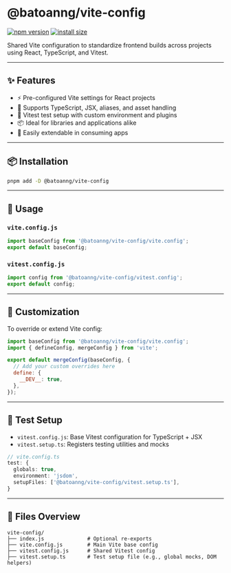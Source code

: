 # @batoanng/vite-config

[![npm version](https://img.shields.io/npm/v/@batoanng/vite-config)](https://www.npmjs.com/package/@batoanng/vite-config)
[![install size](https://packagephobia.com/badge?p=@batoanng/vite-config)](https://packagephobia.com/result?p=@batoanng/vite-config)

Shared Vite configuration to standardize frontend builds across projects using React, TypeScript, and Vitest.

---

## ✨ Features

- ⚡ Pre-configured Vite settings for React projects
- 🎯 Supports TypeScript, JSX, aliases, and asset handling
- 🧪 Vitest test setup with custom environment and plugins
- 📦 Ideal for libraries and applications alike
- 🧩 Easily extendable in consuming apps

---

## 📦 Installation

```bash
pnpm add -D @batoanng/vite-config
```

---

## 🚀 Usage

### `vite.config.js`

```js
import baseConfig from '@batoanng/vite-config/vite.config';
export default baseConfig;
```

### `vitest.config.js`

```js
import config from '@batoanng/vite-config/vitest.config';
export default config;
```

---

## 🔧 Customization

To override or extend Vite config:

```js
import baseConfig from '@batoanng/vite-config/vite.config';
import { defineConfig, mergeConfig } from 'vite';

export default mergeConfig(baseConfig, {
  // Add your custom overrides here
  define: {
    __DEV__: true,
  },
});
```

---

## 🧪 Test Setup

- `vitest.config.js`: Base Vitest configuration for TypeScript + JSX
- `vitest.setup.ts`: Registers testing utilities and mocks

```ts
// vite.config.ts
test: {
  globals: true,
  environment: 'jsdom',
  setupFiles: ['@batoanng/vite-config/vitest.setup.ts'],
}
```

---

## 📁 Files Overview

```
vite-config/
├── index.js              # Optional re-exports
├── vite.config.js        # Main Vite base config
├── vitest.config.js      # Shared Vitest config
├── vitest.setup.ts       # Test setup file (e.g., global mocks, DOM helpers)
```
